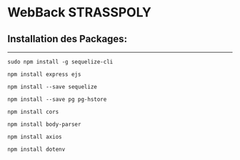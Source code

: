 # WebBack STRASSPOLY

## Installation des Packages:
-------------

`sudo npm install -g sequelize-cli`

`npm install express ejs`

`npm install --save sequelize`

`npm install --save pg pg-hstore`

`npm install cors`

`npm install body-parser`

`npm install axios`

`npm install dotenv`

